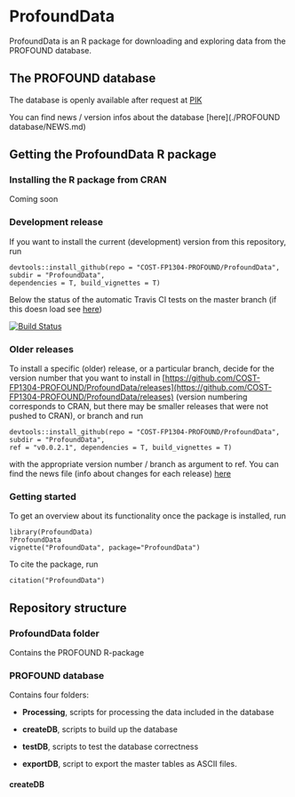 # ProfoundData

ProfoundData is an R package for downloading and exploring data from the PROFOUND database.

## The PROFOUND database

The database is openly available after request at [PIK](http://pmd.gfz-potsdam.de/panmetaworks/review/8993fe318f6828555d421a3a86c47f80a410ffaba6120fe0de97de1d02a3bdfc-pik/)

You can find news / version infos about the database [here](./PROFOUND database/NEWS.md)

## Getting the ProfoundData R package

### Installing the R package from CRAN

Coming soon 

### Development release 

If you want to install the current (development) version from this repository, run

```{r}
devtools::install_github(repo = "COST-FP1304-PROFOUND/ProfoundData", subdir = "ProfoundData", 
dependencies = T, build_vignettes = T)
```
Below the status of the automatic Travis CI tests on the master branch (if this doesn load see [here](https://travis-ci.org/COST-FP1304-PROFOUND/ProfoundData))

[![Build Status](https://travis-ci.org/COST-FP1304-PROFOUND/ProfoundData.svg?branch=master)](https://travis-ci.org/COST-FP1304-PROFOUND/ProfoundData)

### Older releases

To install a specific (older) release, or a particular branch, decide for the version number that you want to install in [https://github.com/COST-FP1304-PROFOUND/ProfoundData/releases](https://github.com/COST-FP1304-PROFOUND/ProfoundData/releases) (version numbering corresponds to CRAN, but there may be smaller releases that were not pushed to CRAN), or branch and run 

```{r}
devtools::install_github(repo = "COST-FP1304-PROFOUND/ProfoundData", subdir = "ProfoundData", 
ref = "v0.0.2.1", dependencies = T, build_vignettes = T)
```
with the appropriate version number / branch as argument to ref. You can find the news file (info about changes for each release) [here](./ProfoundData/NEWS.md)

### Getting started

To get an overview about its functionality once the package is installed, run

```{r}
library(ProfoundData)
?ProfoundData
vignette("ProfoundData", package="ProfoundData")
```
To cite the package, run 

```{r}
citation("ProfoundData")
```

## Repository structure

### ProfoundData folder

Contains the PROFOUND R-package

### PROFOUND database

Contains four folders:

- **Processing**, scripts for processing the data included in the database

- **createDB**, scripts to build up the database

- **testDB**, scripts to test the database correctness

- **exportDB**, script to export the master tables as ASCII files.



#### createDB
